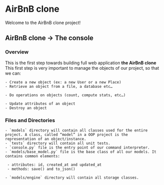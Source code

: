 # AirBnB clone

Welcome to the AirBnB clone project!

## AirBnB clone -> The console

### Overview

This is the first step towards building full web application **the AirBnB clone**
This first step is very important to manage the objects of our project, so that we can:

	- Create a new object (ex: a new User or a new Place)
	- Retrieve an object from a file, a database etc…

	- Do operations on objects (count, compute stats, etc…)

	- Update attributes of an object
	- Destroy an object

### Files and Directories

    - `models` directory will contain all classes used for the entire project. A class, called “model” in a OOP project is the representation of an object/instance.
    - `tests` directory will contain all unit tests.
    - `console.py` file is the entry point of our command interpreter.
    - `models/base_model.py` file is the base class of all our models. It contains common elements:

     - attributes: id, created_at and updated_at
     - methods: save() and to_json()

    - `models/engine` directory will contain all storage classes.
